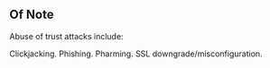 ## Of Note

Abuse of trust attacks include:

Clickjacking.
Phishing.
Pharming.
SSL downgrade/misconfiguration.
